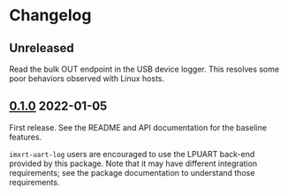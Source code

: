 # Changelog

## Unreleased

Read the bulk OUT endpoint in the USB device logger. This resolves some poor
behaviors observed with Linux hosts.

## [0.1.0] 2022-01-05

First release. See the README and API documentation for the baseline features.

`imxrt-uart-log` users are encouraged to use the LPUART back-end provided by
this package. Note that it may have different integration requirements; see
the package documentation to understand those requirements.

[0.1.0]: https://github.com/imxrt-rs/imxrt-hal/releases/tag/0.1.0-log

